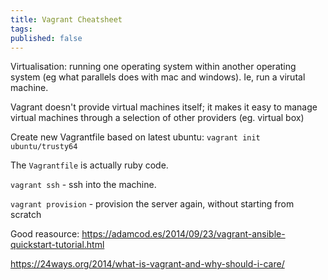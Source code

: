```yaml
---
title: Vagrant Cheatsheet
tags:
published: false
---
```


Virtualisation: running one operating system within another operating system (eg what parallels does with mac and windows). Ie, run a virutal machine.

Vagrant doesn't provide virtual machines itself; it makes it easy to manage virtual machines through a selection of other providers (eg. virtual box)

Create new Vagrantfile based on latest ubuntu: `vagrant init ubuntu/trusty64`

The `Vagrantfile` is actually ruby code.

`vagrant ssh` - ssh into the machine.

`vagrant provision` - provision the server again, without starting from scratch

Good reasource: https://adamcod.es/2014/09/23/vagrant-ansible-quickstart-tutorial.html

https://24ways.org/2014/what-is-vagrant-and-why-should-i-care/